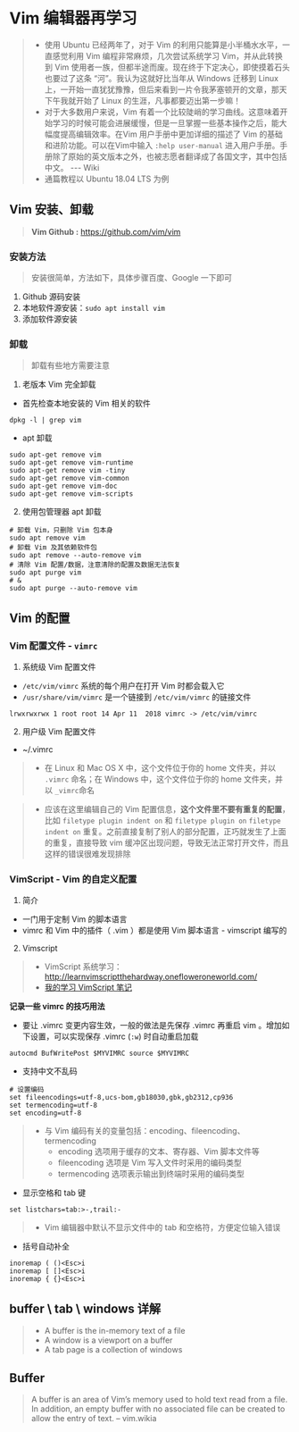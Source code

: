 # Vim 编辑器再学习

> * 使用 Ubuntu 已经两年了，对于 Vim 的利用只能算是小半桶水水平，一直感觉利用 Vim 编程非常麻烦，几次尝试系统学习 Vim，并从此转换到 Vim 使用者一族，但都半途而废。现在终于下定决心，即使摸着石头也要过了这条 “河”。我认为这就好比当年从 Windows 迁移到 Linux 上，一开始一直犹犹豫豫，但后来看到一片令我茅塞顿开的文章，那天下午我就开始了 Linux 的生涯，凡事都要迈出第一步嘛！
> * 对于大多数用户来说，Vim 有着一个比较陡峭的学习曲线。这意味着开始学习的时候可能会进展缓慢，但是一旦掌握一些基本操作之后，能大幅度提高编辑效率。在Vim 用户手册中更加详细的描述了 Vim 的基础和进阶功能。可以在Vim中输入 `:help user-manual` 进入用户手册。手册除了原始的英文版本之外，也被志愿者翻译成了各国文字，其中包括中文。 --- Wiki
> * 通篇教程以 Ubuntu 18.04 LTS 为例

## Vim 安装、卸载

> **Vim Github :** https://github.com/vim/vim

### 安装方法

> 安装很简单，方法如下，具体步骤百度、Google 一下即可

1. Github 源码安装
2. 本地软件源安装：`sudo apt install vim`
3. 添加软件源安装

### 卸载

> 卸载有些地方需要注意

1. 老版本 Vim 完全卸载

* 首先检查本地安装的 Vim 相关的软件

``` shell
dpkg -l | grep vim
```

* apt 卸载

``` shell
sudo apt-get remove vim
sudo apt-get remove vim-runtime
sudo apt-get remove vim -tiny
sudo apt-get remove vim-common
sudo apt-get remove vim-doc
sudo apt-get remove vim-scripts
```

2. 使用包管理器 apt 卸载

``` shell
# 卸载 Vim，只删除 Vim 包本身
sudo apt remove vim
# 卸载 Vim 及其依赖软件包
sudo apt remove --auto-remove vim
# 清除 Vim 配置/数据，注意清除的配置及数据无法恢复
sudo apt purge vim
# &
sudo apt purge --auto-remove vim
```

## Vim 的配置

### Vim 配置文件 - `vimrc`

1. 系统级 Vim 配置文件

* `/etc/vim/vimrc`
系统的每个用户在打开 Vim 时都会载入它
* `/usr/share/vim/vimrc`
是一个链接到 `/etc/vim/vimrc` 的链接文件
``` shell
lrwxrwxrwx 1 root root 14 Apr 11  2018 vimrc -> /etc/vim/vimrc
```
2. 用户级 Vim 配置文件

* ~/.vimrc

> * 在 Linux 和 Mac OS X 中，这个文件位于你的 home 文件夹，并以 `.vimrc` 命名；在 Windows 中，这个文件位于你的 home 文件夹，并以 `_vimrc`命名

> * 应该在这里编辑自己的 Vim 配置信息，**这个文件里不要有重复的配置**，比如 `filetype plugin indent on` 和 `filetype plugin on` `filetype indent on` 重复。之前直接复制了别人的部分配置，正巧就发生了上面的重复，直接导致 vim 缓冲区出现问题，导致无法正常打开文件，而且这样的错误很难发现排除

### VimScript - Vim 的自定义配置

1. 简介

* 一门用于定制 Vim 的脚本语言
* vimrc 和 Vim 中的插件（ .vim ）都是使用 Vim 脚本语言 - vimscript 编写的

2. Vimscript

> * VimScript 系统学习：http://learnvimscriptthehardway.onefloweroneworld.com/
> * [我的学习 VimScript 笔记](./VimScript学习.md)

**记录一些 vimrc 的技巧用法**

* 要让 .vimrc 变更内容生效，一般的做法是先保存 .vimrc 再重启 vim 。增加如下设置，可以实现保存 .vimrc (`:w`) 时自动重启加载
``` shell
autocmd BufWritePost $MYVIMRC source $MYVIMRC
```

* 支持中文不乱码
```
# 设置编码
set fileencodings=utf-8,ucs-bom,gb18030,gbk,gb2312,cp936
set termencoding=utf-8
set encoding=utf-8
```
> * 与 Vim 编码有关的变量包括：encoding、fileencoding、termencoding
>   * encoding 选项用于缓存的文本、寄存器、Vim 脚本文件等
>   * fileencoding 选项是 Vim 写入文件时采用的编码类型
>   * termencoding 选项表示输出到终端时采用的编码类型

* 显示空格和 tab 键
``` shell
set listchars=tab:>-,trail:-
```
> * Vim 编辑器中默认不显示文件中的 tab 和空格符，方便定位输入错误

* 括号自动补全

```
inoremap ( ()<Esc>i
inoremap [ []<Esc>i
inoremap { {}<Esc>i
```

## buffer \ tab \ windows 详解

> * A buffer is the in-memory text of a file
> * A window is a viewport on a buffer
> * A tab page is a collection of windows

## Buffer

> A buffer is an area of Vim’s memory used to hold text read from a file. In addition, an empty buffer with no associated file can be created to allow the entry of text. – vim.wikia
